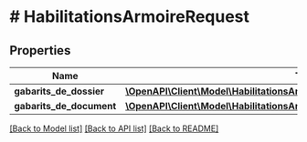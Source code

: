 # # HabilitationsArmoireRequest

## Properties

Name | Type | Description | Notes
------------ | ------------- | ------------- | -------------
**gabarits_de_dossier** | [**\OpenAPI\Client\Model\HabilitationsArmoireRequestGabaritsDeDossierInner[]**](HabilitationsArmoireRequestGabaritsDeDossierInner.md) |  |
**gabarits_de_document** | [**\OpenAPI\Client\Model\HabilitationsArmoireRequestGabaritsDeDocumentInner[]**](HabilitationsArmoireRequestGabaritsDeDocumentInner.md) |  |

[[Back to Model list]](../../README.md#models) [[Back to API list]](../../README.md#endpoints) [[Back to README]](../../README.md)
